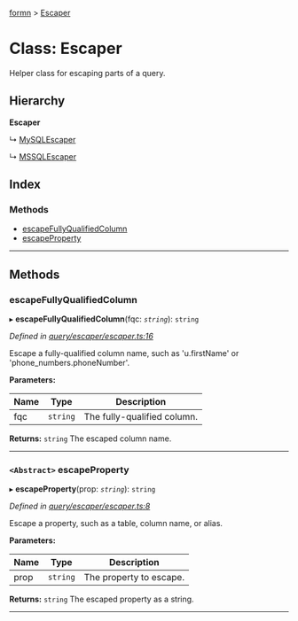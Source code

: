 [formn](../README.md) > [Escaper](../classes/escaper.md)

# Class: Escaper

Helper class for escaping parts of a query.

## Hierarchy

**Escaper**

↳  [MySQLEscaper](mysqlescaper.md)

↳  [MSSQLEscaper](mssqlescaper.md)

## Index

### Methods

* [escapeFullyQualifiedColumn](escaper.md#escapefullyqualifiedcolumn)
* [escapeProperty](escaper.md#escapeproperty)

---

## Methods

<a id="escapefullyqualifiedcolumn"></a>

###  escapeFullyQualifiedColumn

▸ **escapeFullyQualifiedColumn**(fqc: *`string`*): `string`

*Defined in [query/escaper/escaper.ts:16](https://github.com/benbotto/formn/blob/f28037b/src/query/escaper/escaper.ts#L16)*

Escape a fully-qualified column name, such as 'u.firstName' or 'phone\_numbers.phoneNumber'.

**Parameters:**

| Name | Type | Description |
| ------ | ------ | ------ |
| fqc | `string` |  The fully-qualified column. |

**Returns:** `string`
The escaped column name.

___
<a id="escapeproperty"></a>

### `<Abstract>` escapeProperty

▸ **escapeProperty**(prop: *`string`*): `string`

*Defined in [query/escaper/escaper.ts:8](https://github.com/benbotto/formn/blob/f28037b/src/query/escaper/escaper.ts#L8)*

Escape a property, such as a table, column name, or alias.

**Parameters:**

| Name | Type | Description |
| ------ | ------ | ------ |
| prop | `string` |  The property to escape. |

**Returns:** `string`
The escaped property as a string.

___

